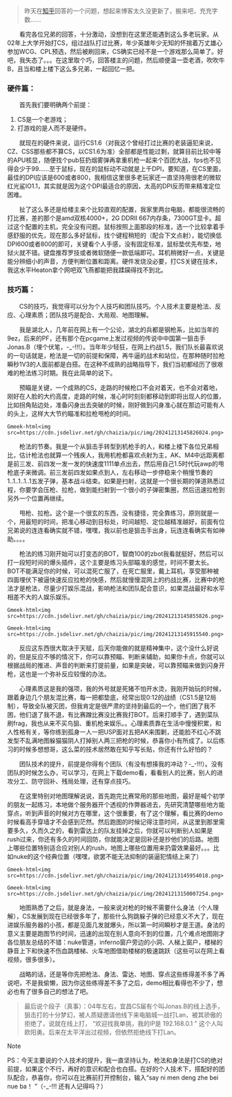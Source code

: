 > 昨天在[知乎](http://www.zhihu.com/question/19809178)回答的一个问题，想起来博客太久没更新了，搬来吧，充充字数……

&emsp;&emsp;看完各位兄弟的回答，十分激动，没想到在这里还能遇到这么多老玩家。从02年上大学开始打CS，组过战队打过比赛，年少英雄年少无知的怀揣着万丈雄心参加WCG、CPL预选，然后被刷回来，CS确实已经不是一个游戏那么简单了。好吧，我失态了。。。在这里取个巧，回答楼主的问题，然后顺便温一壶老酒，吹吹牛B，且当和楼上楼下这么多兄弟，一起回忆一把。

### 硬件篇：

&emsp;&emsp;首先我们要明确两个前提：

1. CS是一个老游戏；
2. 打游戏的是人而不是硬件。

&emsp;&emsp;就现在的硬件来说，运行CS1.6（对我这个曾经打过比赛的老装逼犯来说，CZ、CSS那些都不算CS，以CS1.6为准）全部都是性能过剩，就算目前比较中等的APU核显，随便找个pub狂扔烟雾弹再拿重机枪一起来个百团大战，fps也不见得会少于99……至于鼠标，现在的鼠标动不动就是上千DPI，要知道，在CS里面，最佳的DPI应该是600或者800，我相信这里很多老玩家还一直坚持用很老的微软红光鲨IO1.1，其实就是因为这个DPI最适合的原因，太高的DPI反而带来精准定位困难。

&emsp;&emsp;扯了这么多还是给楼主来个比较直观的配置，我家里两台电脑，都能很流畅的打比赛，差的那个是amd双核4000+，2G DDRII 667内存条，7300GT显卡。超过这个配置的主机，完全没有问题。鼠标按照上面那段的标准，选一个比较拿着手感舒服的优先，现在那么多好鼠标，找个键程稍短的（配合下文点射），能切换低DPI600或者800的即可，关键看个人手感，没有固定标准，鼠标垫优先布垫，地狱火就不错。键盘推荐罗技或者微软随便一款低端即可。耳机稍微好一点，关键是能分辨细小的声音，方便判断位置和距离。硬件发烧没必要，打CS关键在技术，我这水平Heaton拿个网吧双飞燕都能把我蹂躏得找不到北。

### 技巧篇：

&emsp;&emsp;CS的技巧，我觉得可以分为个人技巧和团队技巧。个人技术主要是枪法、反应、心理素质；团队技巧是配合、大局观、地图理解。

&emsp;&emsp;我是湖北人，几年前在网上有一个公论，湖北的兵都是钢枪系，比如当年的9ez，后来的PF，还有那个在pcgame上发过视频的传说中中国第一狙击手Jonas.B（埋个伏笔，-_-!!!）。当年年少轻狂，在网上约战1.5，我们队长最喜欢说的一句话就是，枪法是一切的前提和保障，再牛逼的战术和站位，在那种随时拉枪瞬秒1V3的人面前都是白搭。在这种不成熟的战略指导下，我们当初都经历了很艰难的枪法练习时期。我在此简单的说下。

&emsp;&emsp;预瞄是关键，一个成熟的CS，走路的时候枪口不会对着天，也不会对着地，刚好在人脸的大约高度，走路的时候，准心时时刻刻都移动到即将出现人的位置，比如拐角贴边处，准备闪身出去突破的时候，刚好做到闪身准心就在那边可能有人的头上，这样大大节约瞄准和拉枪甩枪的时间。

`Gmeek-html<img src=https://cdn.jsdelivr.net/gh/chaizia/pic/img/20241213145826024.png>`

&emsp;&emsp;枪法的节奏。我是一个从狙击手转型到机枪手的人，和楼上楼下各位兄弟相比，估计枪法也就算一个残疾人，我用机枪都喜欢点射为主，AK、M4中远距离都是前三发、前四发一发一发的快速度1111单点出去，然后用自己1.5时代玩awp的甩枪底子来微调。前三发前四发如果点到人，左右移动一步停稳来个稍慢节奏的1..1..1..1..1五发子弹，基本战斗结束。如果是扫射，这就是一个很长期的弹道熟悉过程，你要学会压枪、拉枪，做到能扫射到一个很小的子弹密集圈，然后迅速拉枪到另外一个位置再继续。

&emsp;&emsp;甩枪、拉枪。这个是一个很玄的东西，没有捷径，完全靠练习，原则就是一个，用最短的时间，把准心移动到目标处，时间越短、定位越精准越好，前面有位兄弟说的连连看确实就不错，嘿嘿，我以前也是狙击手出身，玩连连看确实有如神助。。。。

&emsp;&emsp;枪法的练习刚开始可以打变态的BOT，智商100的zbot我看就挺好，然后可以打一段短时间的爆头插件，这个主要是练习头部瞄准的感觉，时间不要太长。BOT不能满足你的时候，可以混死亡服了，在死亡服里，戴上耳机，享受那种被四面埋伏下被逼快速反应拉枪的快感，然后就慢慢混网上的约战比赛，比赛中的枪法才是枪法，尽量少打娱乐混战，影响枪法和团队配合意识，如果混战最好和水平相差不大的人娱乐娱乐。

`Gmeek-html<img src=https://cdn.jsdelivr.net/gh/chaizia/pic/img/20241213145855826.png>`

`Gmeek-html<img src=https://cdn.jsdelivr.net/gh/chaizia/pic/img/20241213145915540.png>`

&emsp;&emsp;反应这东西很大取决于天赋，后天你能做的就是精神集中，这个没什么好说的，但是反应不够的情况下，你可以靠预瞄、判断来辅助，如果你卡点，你就可以根据战局的推进、声音的判断来打提前量，如果是突破，可以靠预瞄来做到闪身开枪，这也是一个弥补反应较慢的办法。

&emsp;&emsp;心理素质这是我的强项，我的外号就是死猪不怕开水烫，我刚开始玩的时候，跟着身边几个朋友混比赛，每一把都垫底，经常出现0:12的战绩（CS1.5是12局制），导致全队被灭团，但我肯定是很严肃的坚持到最后的一个，他们困了我不困，他们退了我不退，有比赛蹭比赛没比赛我打BOT。后来打顺手了，遇到菜队刷frag，我也从来不买鸟狙、重机枪来娱乐。。心理素质靠在生活中慢慢积累，和人性格有关，等你练到孤身一人一把USP面对五把AK来围剿，还能脸不红心不跳发型不乱满地图躲猫猫阴人打掉别人两三把枪的时候，恭喜你小有所成了。以后练习的时候多想想哥，这么菜的技术居然敢在知乎写长贴，你还有什么好怕的？

&emsp;&emsp;团队技术的提升，前提是你得有个团队（有没有想揍我的冲动？-_-!!!）。没有团队的时候怎么办，可以学习，在网上下载demo看，看看别人的比赛，别人的进攻分工、防守回补、残局处理，还有穿点技巧。

&emsp;&emsp;在这里特别对地图理解说说，首先跑完比赛常用的那些地图，最好是喊个初学的朋友一起练习，本地做个服务器开个透视的作弊器进去，先研究清楚哪些地方能穿点，听到声音的时候对方在哪里，这个很重要，有了这个理解，看比赛的demo时候看高手穿墙才不会感到茫然。然后跑图的时候记得注意时间，从这里到那里需要多久，久而久之的，看到雷达上的队友挂掉之后，你就可以判断别人如果是rush过来，你还有多久的时间回防，你就能决定是回补还是抄他们的后路。地图上哪些位置特别适合应对别人的rush，地图上哪些位置用来扔雷效果最好。。。比如nuke的这个经典位置（嘿嘿，欲罢不能无法抑制的装逼犯情结上来了）

`Gmeek-html<img src=https://cdn.jsdelivr.net/gh/chaizia/pic/img/20241213145954018.png>`

`Gmeek-html<img src=https://cdn.jsdelivr.net/gh/chaizia/pic/img/20241213150007254.png>`

&emsp;&emsp;地图熟悉了之后，就是身法，一般来说对枪的时候不需要什么身法（个人理解），CS发展到现在已经很多年了，那些什么狗跳躲子弹的已经意义不大了，现在进娱乐服务器的小孩，都是见面几发就爆头，所以第一时间瞬秒才是王道。身法的意义主要是跑图节约时间，迅速的出现在别人意向不到的位置，几个难点地图刚才各位朋友总结的不错：nuke管道，inferno窗户旁边的小洞、人梯上窗户，楼梯的静音上下和快速不伤血跳楼梯、火车地图借助楼梯的极速跳跃（这些可以在网上看视频，很多很多）。

&emsp;&emsp;战略的话，还是等你先把枪法、身法、雷达、地图、穿点这些练得差不多了再说吧，不是我偷懒，因为你这些练得差不多了之后，demo相比看得也不少了，想必也有了很多自己的想法了吧。

> 最后说个段子（真事）：04年左右，宜昌CS届有个叫Jonas.B的线上选手，狙击打的十分梦幻，被人质疑邀请他线下来电脑城一战打Lan，被其骄傲的拒绝了，说就在线上打， “欢迎找我单挑，我的IP是 192.168.0.1 ” 这个人叫欧阳勇。后来在太平洋出过视频，但依然拒绝线下打Lan。

> [!NOTE]
> PS：今天主要说的个人技术的提升，我一直坚持认为，枪法和身法是打CS的绝对前提，如果这个不行，再好的意识和配合也白搭。在好的个人技术下，搭配好的团队配合，恭喜你，你可以在比赛前打开控制台，输入“say ni men deng zhe bei nue ba！ ”（-_-!!! 还有人记得吗？）

<!-- ##{"timestamp":1361845536}## -->
